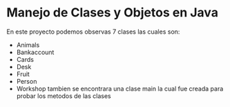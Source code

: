 # Manejo de Clases y Objetos en Java
En este proyecto podemos observas 7 clases las cuales son:
- Animals
- Bankaccount
- Cards
- Desk
- Fruit
- Person
- Workshop
tambien se encontrara una clase main la cual fue creada para probar los metodos de las clases
